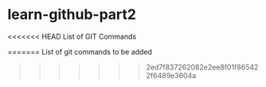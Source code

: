 # learn-github-part2

<<<<<<< HEAD
List of GIT Commands

=======
List of git commands to be added
>>>>>>> 2ed7f837262082e2ee8f01f865422f6489e3604a

